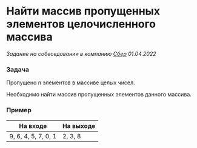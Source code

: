 # Найти массив пропущенных элементов целочисленного массива

_Задание на собеседовании в компанию [Сбер](http://www.sberbank.ru) 01.04.2022_

### Задача

Пропущено _n_ элементов в массиве целых чисел.

Необходимо найти массив пропущенных элементов данного массива.

### Пример

| На входе            | На выходе |
|---------------------|-----------|
| 9, 6, 4, 5, 7, 0, 1 | 2, 3, 8   |
